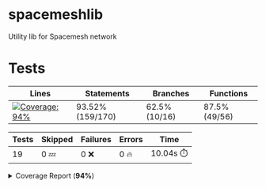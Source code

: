 # spacemeshlib

Utility lib for Spacemesh network

# Tests

| Lines | Statements | Branches | Functions |
| ----- | ------- | -------- | -------- |
| <a href="https://github.com/andreivcodes/spacemeshlib/blob/28acb5db7058973504d936100dba7a22979582e3/README.md"><img alt="Coverage: 94%" src="https://img.shields.io/badge/Coverage-94%25-brightgreen.svg" /></a><br/> | 93.52% (159/170) | 62.5% (10/16) | 87.5% (49/56) |

| Tests | Skipped | Failures | Errors | Time |
| ----- | ------- | -------- | -------- | ------------------ |
| 19 | 0 :zzz: | 0 :x: | 0 :fire: | 10.04s :stopwatch: |

<details><summary>Coverage Report (<b>94%</b>)</summary><table><tr><th>File</th><th>% Stmts</th><th>% Branch</th><th>% Funcs</th><th>% Lines</th><th>Uncovered Line #s</th></tr><tbody><tr><td><b>All files</b></td><td><b>93.52</b></td><td><b>62.5</b></td><td><b>87.5</b></td><td><b>94.53</b></td><td><!-- Jest Coverage Comment:Begin -->nbsp;nbsp;nbsp;nbsp;</td></tr><tr><td><!-- Jest Coverage Comment:Begin -->nbsp;nbsp;nbsp;nbsp; <!-- Jest Coverage Comment:Begin -->nbsp;nbsp;nbsp;nbsp;<a href="https://github.com/andreivcodes/spacemeshlib/blob/28acb5db7058973504d936100dba7a22979582e3/channels.ts">channels.ts</a></td><td>100</td><td>50</td><td>100</td><td>100</td><td><a href="https://github.com/andreivcodes/spacemeshlib/blob/28acb5db7058973504d936100dba7a22979582e3/channels.ts#L11-L20">11<!-- Jest Coverage Comment:Begin -->ndash;ndash;ndash;ndash;20</a></td></tr><tr><td><!-- Jest Coverage Comment:Begin -->nbsp;nbsp;nbsp;nbsp; <!-- Jest Coverage Comment:Begin -->nbsp;nbsp;nbsp;nbsp;<a href="https://github.com/andreivcodes/spacemeshlib/blob/28acb5db7058973504d936100dba7a22979582e3/crypto.ts">crypto.ts</a></td><td>93.51</td><td>100</td><td>84.44</td><td>91.76</td><td><a href="https://github.com/andreivcodes/spacemeshlib/blob/28acb5db7058973504d936100dba7a22979582e3/crypto.ts#L28">28</a>, <a href="https://github.com/andreivcodes/spacemeshlib/blob/28acb5db7058973504d936100dba7a22979582e3/crypto.ts#L42">42</a>, <a href="https://github.com/andreivcodes/spacemeshlib/blob/28acb5db7058973504d936100dba7a22979582e3/crypto.ts#L58">58</a>, <a href="https://github.com/andreivcodes/spacemeshlib/blob/28acb5db7058973504d936100dba7a22979582e3/crypto.ts#L74">74</a>, <a href="https://github.com/andreivcodes/spacemeshlib/blob/28acb5db7058973504d936100dba7a22979582e3/crypto.ts#L92">92</a>, <a href="https://github.com/andreivcodes/spacemeshlib/blob/28acb5db7058973504d936100dba7a22979582e3/crypto.ts#L111">111</a>, <a href="https://github.com/andreivcodes/spacemeshlib/blob/28acb5db7058973504d936100dba7a22979582e3/crypto.ts#L168">168</a></td></tr><tr><td><!-- Jest Coverage Comment:Begin -->nbsp;nbsp;nbsp;nbsp; <!-- Jest Coverage Comment:Begin -->nbsp;nbsp;nbsp;nbsp;<a href="https://github.com/andreivcodes/spacemeshlib/blob/28acb5db7058973504d936100dba7a22979582e3/global_state.ts">global_state.ts</a></td><td>91.17</td><td>25</td><td>100</td><td>100</td><td><a href="https://github.com/andreivcodes/spacemeshlib/blob/28acb5db7058973504d936100dba7a22979582e3/global_state.ts#L10">10</a>, <a href="https://github.com/andreivcodes/spacemeshlib/blob/28acb5db7058973504d936100dba7a22979582e3/global_state.ts#L29-L50">29<!-- Jest Coverage Comment:Begin -->ndash;ndash;ndash;ndash;50</a></td></tr><tr><td><!-- Jest Coverage Comment:Begin -->nbsp;nbsp;nbsp;nbsp; <!-- Jest Coverage Comment:Begin -->nbsp;nbsp;nbsp;nbsp;<a href="https://github.com/andreivcodes/spacemeshlib/blob/28acb5db7058973504d936100dba7a22979582e3/tx.ts">tx.ts</a></td><td>90.9</td><td>50</td><td>100</td><td>100</td><td><a href="https://github.com/andreivcodes/spacemeshlib/blob/28acb5db7058973504d936100dba7a22979582e3/tx.ts#L12">12</a></td></tr></tbody></table></details>

